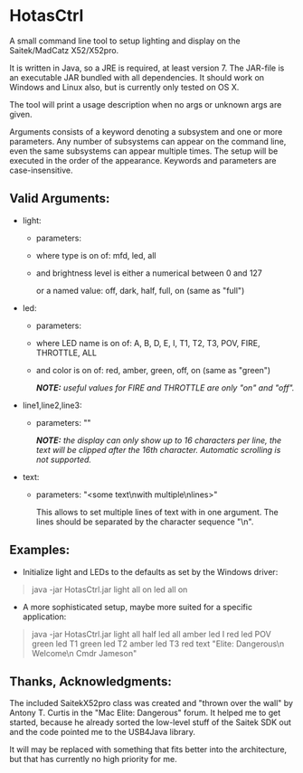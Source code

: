 # HotasCtrl

A small command line tool to setup lighting and display on the Saitek/MadCatz
X52/X52pro.

It is written in Java, so a JRE is required, at least version 7. The JAR-file
is an executable JAR bundled with all dependencies. It should work on Windows
and Linux also, but is currently only tested on OS X.

The tool will print a usage description when no args or unknown args are
given.

Arguments consists of a keyword denoting a subsystem and one or more
parameters. Any number of subsystems can appear on the command line, even the
same subsystems can appear multiple times. The setup will be executed in the
order of the appearance. Keywords and parameters are case-insensitive.

## Valid Arguments:

- light:
    - parameters: <type> <brightness level>
    - where type is on of: mfd, led, all
    - and brightness level is either a numerical between 0 and 127
      
      or a named value: off, dark, half, full, on (same as "full")

- led:
    - parameters: <LED name> <color>
    - where LED name is on of: A, B, D, E, I, T1, T2, T3, POV, FIRE, THROTTLE, ALL
    - and color is on of: red, amber, green, off, on (same as "green")
    
      _**NOTE:** useful values for FIRE and THROTTLE are only "on" and "off"._

- line1,line2,line3:
    - parameters: "<some text>"
    
      _**NOTE:** the display can only show up to 16 characters per line,
        the text will be clipped after the 16th character.
        Automatic scrolling is not supported._

- text:
    - parameters: "<some text\nwith multiple\nlines>"
    
      This allows to set multiple lines of text with in one argument.
      The lines should be separated by the character sequence "\n".


## Examples:

- Initialize light and LEDs to the defaults as set by the Windows driver:

> java -jar HotasCtrl.jar light all on led all on

- A more sophisticated setup, maybe more suited for a specific application:

> java -jar HotasCtrl.jar light all half led all amber led I red led POV green led T1 green led T2 amber led T3 red text "Elite: Dangerous\n    Welcome\n Cmdr  Jameson"


## Thanks, Acknowledgments:

The included SaitekX52pro class was created and "thrown over the wall" 
by Antony T. Curtis in the "Mac Elite: Dangerous" forum. 
It helped me to get started, because he already sorted the low-level stuff 
of the Saitek SDK out and the code pointed me to the USB4Java library.

It will may be replaced with something that fits better into the architecture,
but that has currently no high priority for me.
